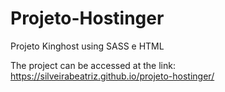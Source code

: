 # Projeto-Hostinger
 
Projeto Kinghost using SASS e HTML

The project can be accessed at the link: https://silveirabeatriz.github.io/projeto-hostinger/




